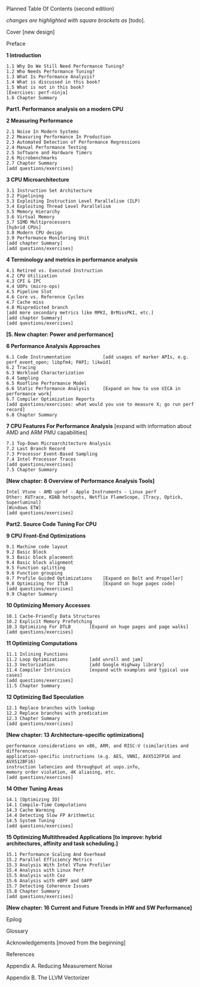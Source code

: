 Planned Table Of Contents (second edition)

_changes are highlighted with square brackets as_ [todo].

Cover [new design]

Preface

**1 Introduction**

    1.1 Why Do We Still Need Performance Tuning?
    1.2 Who Needs Performance Tuning?
    1.3 What Is Performance Analysis?
    1.4 What is discussed in this book?
    1.5 What is not in this book?
    [Exercises: perf-ninja]
    1.6 Chapter Summary

**Part1. Performance analysis on a modern CPU**

**2 Measuring Performance**

    2.1 Noise In Modern Systems
    2.2 Measuring Performance In Production
    2.3 Automated Detection of Performance Regressions
    2.4 Manual Performance Testing
    2.5 Software and Hardware Timers
    2.6 Microbenchmarks
    2.7 Chapter Summary
    [add questions/exercises]
	
**3 CPU Microarchitecture**

    3.1 Instruction Set Architecture
    3.2 Pipelining
    3.3 Exploiting Instruction Level Parallelism (ILP)
    3.4 Exploiting Thread Level Parallelism
    3.5 Memory Hierarchy
    3.6 Virtual Memory
    3.7 SIMD Multiprocessors
    [hybrid CPUs]
    3.8 Modern CPU design
    3.9 Performance Monitoring Unit
    [add chapter Summary]
    [add questions/exercises]
	
**4 Terminology and metrics in performance analysis**

    4.1 Retired vs. Executed Instruction
    4.2 CPU Utilization
    4.3 CPI & IPC
    4.4 UOPs (micro-ops)
    4.5 Pipeline Slot
    4.6 Core vs. Reference Cycles
    4.7 Cache miss
    4.8 Mispredicted branch
    [add more secondary metrics like MPKI, BrMissPKI, etc.]
    [add chapter Summary]
    [add questions/exercises]

**[5. New chapter: Power and performance]**

**6 Performance Analysis Approaches**

    6.1 Code Instrumentation            [add usages of marker APIs, e.g. perf_event_open; libpfm4; PAPI; likwid]
    6.2 Tracing                         
    6.3 Workload Characterization
    6.4 Sampling
    6.5 Roofline Performance Model
    6.6 Static Performance Analysis     [Expand on how to use UICA in performance work]
    6.7 Compiler Optimization Reports
    [add questions/exercises: what would you use to measure X; go run perf record]
    6.8 Chapter Summary

**7 CPU Features For Performance Analysis** [expand with information about AMD and ARM PMU capabilities]

    7.1 Top-Down Microarchitecture Analysis
    7.2 Last Branch Record
    7.3 Processor Event-Based Sampling
    7.4 Intel Processor Traces
    [add questions/exercises]
    7.5 Chapter Summary
    
**[New chapter: 8 Overview of Performance Analysis Tools]**

    Intel Vtune - AMD uprof - Apple Instruments - Linux perf
    Other: KUTrace, KDAB hotspots, Netflix FlameScope, [Tracy, Optick, Superluminal]
    [Windows ETW]
    [add questions/exercises]

**Part2. Source Code Tuning For CPU**

**9 CPU Front-End Optimizations**
	
	9.1 Machine code layout
    9.2 Basic Block
    9.3 Basic block placement
    9.4 Basic block alignment
    9.5 Function splitting
    9.6 Function grouping
    9.7 Profile Guided Optimizations    [Expand on Bolt and Propeller]
    9.8 Optimizing for ITLB             [Expand on huge pages code]
	[add questions/exercises]
    9.9 Chapter Summary

	
**10 Optimizing Memory Accesses**

	10.1 Cache-Friendly Data Structures
    10.2 Explicit Memory Prefetching
    10.3 Optimizing For DTLB       [Expand on huge pages and page walks]
	[add questions/exercises]
	
**11 Optimizing Computations**

	11.1 Inlining Functions
    11.2 Loop Optimizations        [add unroll and jam]
    11.3 Vectorization             [add Google Highway library]
    11.4 Compiler Intrinsics       [expand with examples and typical use cases]
    [add questions/exercises]
    11.5 Chapter Summary
	
**12 Optimizing Bad Speculation**
	
    12.1 Replace branches with lookup
    12.2 Replace branches with predication
    12.3 Chapter Summary
	[add questions/exercises]
	
**[New chapter: 13 Architecture-specific optimizations]**

	performance considerations on x86, ARM, and RISC-V (similarities and differences)
    application-specific instructions (e.g. AES, VNNI, AVX512FP16 and AVX512BF16)
    instruction latencies and throughput at uops.info,
    memory order violation, 4K aliasing, etc.
	[add questions/exercises]
	
**14 Other Tuning Areas**

	14.1 [Optimizing IO]
    14.1 Compile-Time Computations
    14.3 Cache Warming
    14.4 Detecting Slow FP Arithmetic
    14.5 System Tuning
	[add questions/exercises]
	
**15 Optimizing Multithreaded Applications [to improve: hybrid architectures, affinity and task scheduling.]**

	15.1 Performance Scaling And Overhead
    15.2 Parallel Efficiency Metrics
    15.3 Analysis With Intel VTune Profiler
    15.4 Analysis with Linux Perf
    15.5 Analysis with Coz
    15.6 Analysis with eBPF and GAPP
    15.7 Detecting Coherence Issues
    15.8 Chapter Summary
	[add questions/exercises]
	
**[New chapter: 16 Current and Future Trends in HW and SW Performance]**

Epilog

Glossary

Acknowledgements [moved from the beginning]

References

Appendix A. Reducing Measurement Noise

Appendix B. The LLVM Vectorizer
